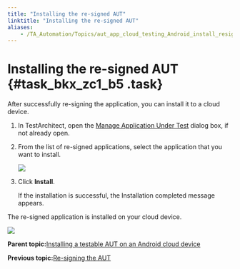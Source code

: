```yaml
--- 
title: "Installing the re-signed AUT"
linktitle: "Installing the re-signed AUT"
aliases: 
    - /TA_Automation/Topics/aut_app_cloud_testing_Android_install_resigned_app.html
---
```

# Installing the re-signed AUT {#task_bkx_zc1_b5 .task}

After successfully re-signing the application, you can install it to a cloud device.

1.  In TestArchitect, open the [Manage Application Under Test](../../Android/Topics/Installing_applications_resigning.html) dialog box, if not already open.

2.  From the list of re-signed applications, select the application that you want to install.

    ![](../Images/RTK_Manage_app_dlg_2.png)

3.  Click **Install**.

    If the installation is successful, the Installation completed message appears.


The re-signed application is installed on your cloud device.

![](../Images/RTK_installed_app.png)

**Parent topic:**[Installing a testable AUT on an Android cloud device](../../TA_Automation/Topics/aut_app_cloud_testing_install_AUT_app.html)

**Previous topic:**[Re-signing the AUT](../../TA_Automation/Topics/aut_app_cloud_testing_Android_resign_app.html)

